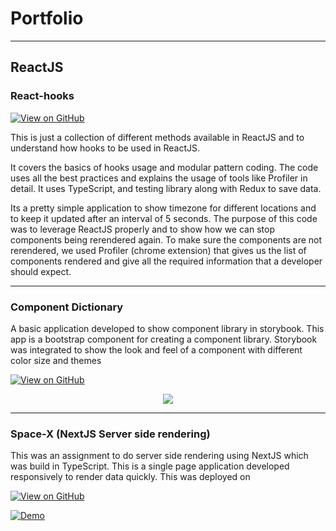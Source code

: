 # Portfolio
---
## ReactJS

### React-hooks

[![View on GitHub](https://img.shields.io/badge/GitHub-View_on_GitHub-blue?logo=GitHub)](https://github.com/mohsin-tariq/react-hooks)

This is just a collection of different methods available in ReactJS and to understand how hooks to be used in ReactJS.

It covers the basics of hooks usage and modular pattern coding. The code uses all the best practices and explains the usage of tools like Profiler in detail. It uses TypeScript, and testing library along with Redux to save data.

Its a pretty simple application to show timezone for different locations and to keep it updated after an interval of 5 seconds. The purpose of this code was to leverage ReactJS properly and to show how we can stop components being rerendered again. To make sure the components are not rerendered, we used Profiler (chrome extension) that gives us the list of components rendered and give all the required information that a developer should expect.

---

### Component Dictionary

A basic application developed to show component library in storybook. This app is a bootstrap component for creating a component library. Storybook was integrated to show the look and feel of a component with different color size and themes

[![View on GitHub](https://img.shields.io/badge/GitHub-View_on_GitHub-blue?logo=GitHub)](https://github.com/mohsin-tariq/components-dictionary)

<center><img src="images/fraud_detection.jpg"/></center>

---

### Space-X (NextJS Server side rendering)

This was an assignment to do server side rendering using NextJS which was build in TypeScript. This is a single page application developed responsively to render data quickly. This was deployed on 

[![View on GitHub](https://img.shields.io/badge/GitHub-View_on_GitHub-blue?logo=GitHub)](https://github.com/mohsin-tariq/next-ssr)

[![Demo](images/demo)](https://next-ssr-git-master-mohsin-tariq.vercel.app)
